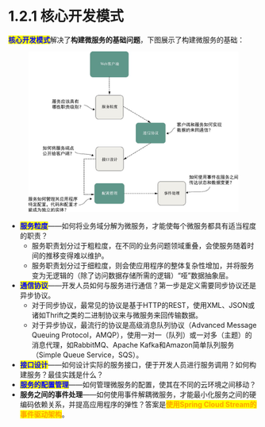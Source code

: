 # 1.2.1 核心开发模式

<mark style="color:blue;">**核心开发模式**</mark>解决了**构建微服务的基础问题**，下图展示了构建微服务的基础：

<figure><img src="../../../.gitbook/assets/image (2) (1).png" alt=""><figcaption></figcaption></figure>

* <mark style="color:blue;">**服务粒度**</mark>——如何将业务域分解为微服务，才能使每个微服务都具有适当程度的职责？
  * 服务职责划分过于粗粒度，在不同的业务问题领域重叠，会使服务随着时间的推移变得难以维护。
  * 服务职责划分过于细粒度，则会使应用程序的整体复杂性增加，并将服务变为无逻辑的（除了访问数据存储所需的逻辑）“哑”数据抽象层。
* <mark style="color:blue;">**通信协议**</mark>——开发人员如何与服务进行通信？第一步是定义需要同步协议还是异步协议。
  * 对于同步协议，最常见的协议是基于HTTP的REST，使用XML、JSON或诸如Thrift之类的二进制协议来与微服务来回传输数据。
  * 对于异步协议，最流行的协议是高级消息队列协议（Advanced Message Queuing Protocol，AMQP），使用一对一（队列）或一对多（主题）的消息代理，如RabbitMQ、Apache Kafka和Amazon简单队列服务（Simple Queue Service，SQS）。
* <mark style="color:blue;">**接口设计**</mark>——如何设计实际的服务接口，便于开发人员进行服务调用？如何构建服务？最佳实践是什么？
* <mark style="color:blue;">**服务的配置管理**</mark>——如何管理微服务的配置，使其在不同的云环境之间移动？
* **服务之间的事件处理**——如何使用事件解耦微服务，才能最小化服务之间的硬编码依赖关系，并提高应用程序的弹性？答案是<mark style="color:orange;">**使用Spring Cloud Stream的事件驱动架构**</mark>。

